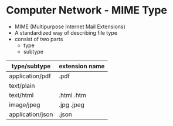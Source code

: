 # Computer Network - MIME Type

- MIME (Multipurpose Internet Mail Extensions)
- A standardized way of describing file type
- consist of two parts
  - type
  - subtype

| type/subtype     | extension name |
| ---------------- | -------------- |
| application/pdf  | .pdf           |
| text/plain       |                |
| text/html        | .html .htm     |
| image/jpeg       | .jpg .jpeg     |
| application/json | .json          |
